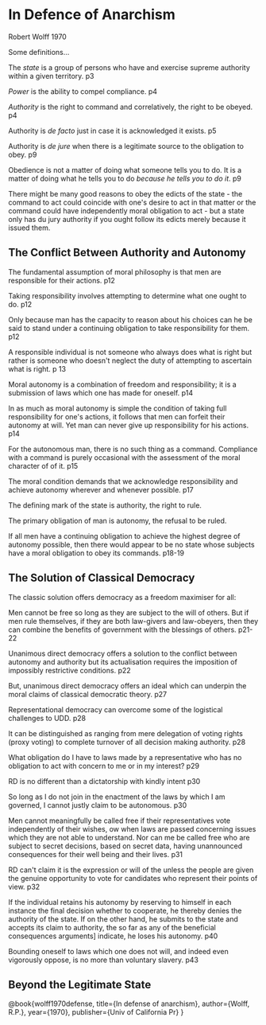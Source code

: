 In Defence of Anarchism
=======================
Robert Wolff 1970

Some definitions…

The *state* is a group of persons who have and exercise supreme authority within a given territory. p3

*Power* is the ability to compel compliance. p4

*Authority* is the right to command and correlatively, the right to be obeyed. p4

Authority is *de facto* just in case it is acknowledged it exists. p5

Authority is *de jure* when there is a legitimate source to the obligation to obey. p9 

Obedience is not a matter of doing what someone tells you to do. It is a matter of doing what he tells you to do *because he tells you to do it*. p9

  There might be many good reasons to obey the edicts of the state - the command to act could coincide with one's desire to act in that matter or the command could have independently moral obligation to act - but a state only has du jury authority if you ought follow its edicts merely because it issued them.



The Conflict Between Authority and Autonomy
-------------------------------------------

The fundamental assumption of moral philosophy is that men are responsible for their actions. p12

Taking responsibility involves attempting to determine what one ought to do. p12

Only because man has the capacity to reason about his choices can he be said to stand under a continuing obligation to take responsibility for them. p12

A responsible individual is not someone who always does what is right but rather is someone who doesn't neglect the duty of attempting to ascertain what is right. p 13

Moral autonomy is a combination of freedom and responsibility; it is a submission of laws which one has made for oneself. p14 

In as much as moral autonomy is simple the condition of taking full responsibility for one's actions, it follows that men can forfeit their autonomy at will. Yet man can never give up responsibility for his actions. p14

For the autonomous man, there is no such thing as a command. Compliance with a command is purely occasional with the assessment of the moral character of of it. p15

The moral condition demands that we acknowledge responsibility and achieve autonomy wherever and whenever possible. p17

  The defining mark of the state is authority, the right to rule.

  The primary obligation of man is autonomy, the refusal to be ruled.

  If all men have a continuing obligation to achieve the highest degree of autonomy possible, then there would appear to be no state whose subjects have a moral obligation to obey its commands. p18-19



The Solution of Classical Democracy
-----------------------------------

The classic solution offers democracy as a freedom maximiser for all:

  Men cannot be free so long as they are subject to the will of others.  But if men rule themselves, if they are both law-givers and law-obeyers, then they can combine the benefits of government with the blessings of others. p21-22

Unanimous direct democracy offers a solution to the conflict between autonomy and authority but its actualisation requires the imposition of impossibly restrictive conditions. p22

But, unanimous direct democracy offers an ideal which can underpin the moral claims of classical democratic theory. p27

Representational democracy can overcome some of the logistical challenges to UDD. p28

It can be distinguished as ranging from mere delegation of voting rights (proxy voting) to complete turnover of all decision making authority. p28

What obligation do I have to laws made by a representative who has no obligation to act with concern to me or in my interest? p29

RD is no different than a dictatorship with kindly intent p30

So long as I do not join in the enactment of the laws by which I am governed, I cannot justly claim to be autonomous. p30

Men cannot meaningfully be called free if their representatives vote independently of their wishes, ow when laws are passed concerning issues which they are not able to understand. Nor can me be called free who are subject to secret decisions, based on secret data, having unannounced consequences for their well being and their lives. p31

RD can't claim it is the expression or will of the unless the people are given the genuine opportunity to vote for candidates who represent their points of view. p32

If the individual retains his autonomy by reserving to himself in each instance the final decision whether to cooperate, he thereby denies the authority of the state.  If on the other hand, he submits to the state and accepts its claim to authority, the so far as any of the beneficial consequences arguments] indicate, he loses his autonomy. p40

Bounding oneself to laws which one does not will, and indeed even vigorously oppose, is no more than voluntary slavery. p43



Beyond the Legitimate State
---------------------------



  @book{wolff1970defense,
    title={In defense of anarchism},
    author={Wolff, R.P.},
    year={1970},
    publisher={Univ of California Pr}
  }